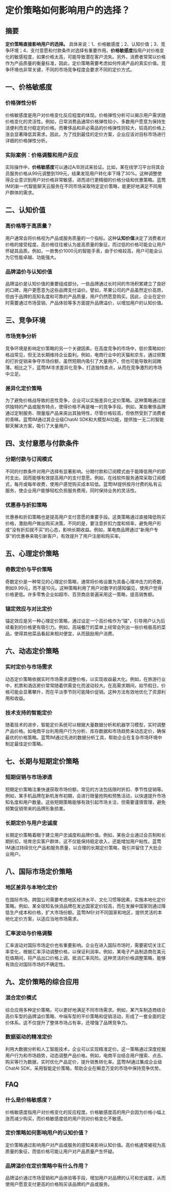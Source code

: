 # 定价策略如何影响用户的选择？

## 摘要

**定价策略直接影响用户的选择。** 具体来说：1、价格敏感度；2、认知价值；3、竞争环境；4、支付意愿和付款条件对选择有重要作用。**价格敏感度**指用户对价格变化的敏感程度，如果价格太高，可能导致潜在客户流失。另外，消费者常常以价格作为产品质量的衡量标准，因此，定价策略需要考虑如何传递产品的真实价值。竞争环境也非常关键，不同的市场竞争程度会要求不同的定价方式。

## 一、价格敏感度

### 价格弹性分析

价格敏感度是用户对价格变化反应程度的体现。价格弹性分析可以揭示用户需求随价格变化的灵活性。例如，日常消费品通常价格弹性较小，多数用户愿意为保持生活便利而支付稳定的价格。而奢侈品和非必需品的价格弹性则较大，较高的价格上涨会显著降低其需求。因此，为了找到最佳的定价方案，企业应该对目标市场进行详细的价格弹性分析。

### 实际案例：价格调整和用户反应

实际操作中，**价格敏感度**可以通过A/B测试来验证。比如，某在线学习平台将其会员服务价格从99元调整到199元，结果发现用户转化率下降了30%。这种调整使得企业意识到用户对价格非常敏感，进而进行更精细的价格分级和优惠策略。蓝莺IM的新一代智能聊天云服务在不同市场采取特定定价策略，能更好地满足不同用户群体的需求。

## 二、认知价值

### 高价格等于高质量？

用户通常会将价格视为产品或服务质量的一个指标。这种**认知价值**决定了消费者对价格的接受程度。高价格往往被认为是高质量的象征，而过低的价格可能会让用户怀疑其品质。例如，一款售价1000元的智能手表，由于价格较高，用户可能会认为它性能卓越、功能强大。

### 品牌溢价与认知价值

品牌溢价是认知价值的重要组成部分。一些品牌通过长时间的市场积累建立了良好的口碑，用户更愿意为这些品牌支付溢价。譬如，苹果公司的产品虽然定价高昂，但由于品牌的高知名度和可靠的产品质量，用户仍然愿意购买。因此，企业在定价时需要通过市场营销、产品体验等多方面提升品牌溢价，以增加用户的认知价值。

## 三、竞争环境

### 市场竞争分析

竞争环境是影响定价策略的另一个关键因素。在高度竞争的市场中，低价策略如价格战常见，但无法长期维持企业盈利。例如，电商行业中的天猫和京东，通过频繁的打折促销来争夺市场份额，虽然短期内吸引了大量用户，但也可能导致利润微薄。相比之下，蓝莺IM寻求差异化竞争，打造独特卖点，从而在竞争激烈的市场中立足。

### 差异化定价策略

为了避免价格战导致的恶性竞争，企业可以实施差异化定价策略。这种策略通过提供独特的产品或服务特点，使得价格不再是唯一的竞争手段。例如，某些奢侈品牌通过定制服务、限量版产品来突出其独特性，尽管价格较高，但依然受到了消费者的青睐。蓝莺IM通过其企业级ChatAI SDK和大模型AI功能，提供独一无二的智能聊天解决方案，吸引了大量用户。

## 四、支付意愿与付款条件

### 分期付款与订阅模式

不同的付款条件对用户选择有显著影响。分期付款和订阅模式由于能降低用户的即时支出，因而能够有效提高用户的支付意愿。例如，在线软件服务通常采取订阅模式，每月或每年收费，使用户感觉购买成本较低。蓝莺IM提供按月付费的私有云服务，使企业用户能够轻松负担服务费用，同时保持业务的灵活性。

### 优惠券与折扣策略

优惠券和折扣策略也是提高用户支付意愿的重要手段。这类策略通过直接降低购买价格，激励用户做出购买决策。不同的是，要注意折扣力度和频率，避免用户形成“没有折扣就不买”的心态，影响长期收益。例如，某电商品牌通过“新用户专享”的优惠券来吸引新客户，有效提升了用户注册和购买率。

## 五、心理定价策略

### 奇数定价与平价策略

奇数定价是一种常见的心理定价策略，通常将价格设置为具备心理冲击力的奇数，例如9.99元，而不是10元。这种策略利用了用户对数字的感知偏见，使用户觉得价格更低。许多零售企业如超市、百货商店普遍采用这一策略，提高销售额。

### 锚定效应与对比定价

锚定效应是另一种心理定价策略，通过设定一个高价格作为“锚”，引导用户认为后续看到的价格更有吸引力。例如，高端餐厅的菜单上经常会列出一些价格极高的菜品，使得其他菜品看起来相对便宜，从而鼓励用户消费。

## 六、动态定价策略

### 实时定价与市场需求

动态定价策略依据实时市场需求调整价格，以实现收益最大化。例如，在旅游行业中，机票和酒店房价常常随着供需变化而波动较大。在高需求期间，如节假日，价格可能会显著攀升，而在平淡季节则可能降价促销。这种方法有效地优化了资源利用和收益。

### 技术支持的智能定价

随着技术的进步，智能定价系统可以根据大量数据分析和机器学习模型，实时调整产品价格。如电商平台利用用户行为分析、库存数据和市场趋势来动态定价，确保最优的价格策略。蓝莺IM通过先进的数据分析工具，帮助企业在复杂市场环境中制定最佳定价策略。

## 七、长期与短期定价策略

### 短期促销与市场渗透

短期定价策略注重快速获取市场份额，常见的方法包括限时折扣、季节性促销等。例如，某手机品牌在新机发布初期，会进行限量抢购和预售活动，以快速提升市场知名度和用户数量。这些短期策略能够有效引起市场关注，但需要谨慎管理，避免频繁促销带来的品牌形象损害。

### 长期定价与用户忠诚度

长期定价策略着眼于建立用户忠诚度和品牌价值。例如，某些企业通过会员制和长期折扣，培育忠实客户群体，这不仅能保持稳定收入，还能增加用户粘性。蓝莺IM通过持续优化产品和服务质量，以合理的长期定价策略，吸引并留住了大批企业用户。

## 八、国际市场定价策略

### 地区差异与本地化定价

在国际市场，跨国公司需要考虑地区经济水平、文化习惯等因素，实施本地化定价策略。例如，某全球知名快消品牌在发达国家定价较高，而在发展中国家则通过降低生产成本和价格，扩大市场份额。蓝莺IM针对不同国家和地区，提供灵活的本地化定价方案，以适应当地市场需求。

### 汇率波动与价格调整

汇率波动对国际市场定价也有重要影响。企业在进入国际市场时，需要密切关注汇率变化，根据汇率浮动调整价格，以保证利润率。例如，某电子产品制造商在美元贬值期间，将产品出口价格上调，抵消汇率风险。这种灵活的价格调整策略，能够有效应对国际市场的不确定性。

## 九、定价策略的综合应用

### 混合定价模式

综合应用多种定价策略，可以更好地满足不同市场需求。例如，某汽车制造商结合高价车型的品牌溢价策略、中端车型的平价策略和促销活动，形成了一套全面的定价体系。这不仅提升了整体市场占有率，还增强了品牌竞争力。

### 数据驱动的精准定价

利用大数据分析和人工智能技术，企业可以实现精准定价。这一策略通过深度挖掘用户行为和市场趋势，动态调整产品价格。例如，电商平台结合用户搜索、点击、购买等行为数据，实时优化产品定价，提升销售转化率。蓝莺IM通过集成企业级ChatAI SDK，采用智能定价策略，帮助企业在瞬息万变的市场中保持竞争优势。

## FAQ

### **什么是价格敏感度？**

价格敏感度指用户对价格变化的反应程度。价格敏感度高的用户会因为价格小幅上涨而减少购买，而价格敏感度低的用户则对价格变化不敏感。

### **定价策略如何影响用户的认知价值？**

定价策略通过影响用户对产品或服务的感知来影响认知价值。高价格通常被视为高质量的象征，而低价格可能让用户对产品质量产生怀疑。

### **品牌溢价在定价策略中有什么作用？**

品牌溢价通过市场营销和产品体验等手段，增加用户对品牌的认可和忠诚度，从而使用户愿意支付更高的价格购买该品牌的产品或服务。